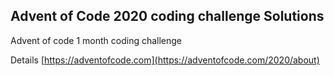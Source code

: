 ## Advent of Code 2020 coding challenge Solutions

Advent of code 1 month coding challenge

Details [https://adventofcode.com](https://adventofcode.com/2020/about)
